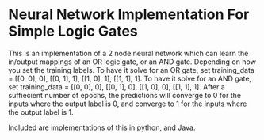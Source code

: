 # Neural Network Implementation For Simple Logic Gates

  This is an implementation of a 2 node neural network which can learn the in/output mappings of an OR logic gate, or an AND gate. Depending on how you set the training labels. To have it solve for an OR gate, set training_data  = [[0, 0], 0],  [[0, 1], 1], [[1, 0], 1], [[1, 1], 1]. To have it solve for an AND gate, set training_data = [[0, 0], 0],  [[0, 1], 0], [[1, 0], 0], [[1, 1], 1]. After a suffiecient number of epochs, the predictions will converge to 0 for the inputs where the output label is 0, and converge to 1 for the inputs where the output label is 1.

  Included are implementations of this in python, and Java.
